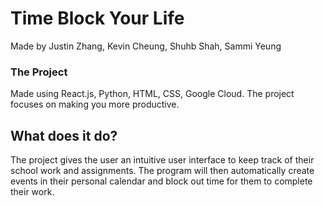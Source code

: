 # Time Block Your Life
Made by Justin Zhang, Kevin Cheung, Shuhb Shah, Sammi Yeung

### The Project
Made using React.js, Python, HTML, CSS, Google Cloud. The project focuses on making you more productive.

## What does it do?
The project gives the user an intuitive user interface to keep track of their school work and assignments. The program will then automatically create events in their personal calendar and block out time for them to complete their work.
